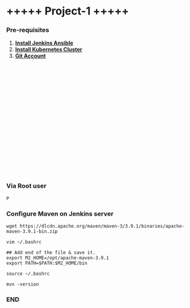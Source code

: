 # +++++ Project-1 +++++

### Pre-requisites
1. **[Install Jenkins Ansible](https://github.com/sunnydevops2022/DevOps/blob/master/ubuntu/devops_real_time_project/project_1/jenkins_installation_p1.md)**
1. **[Install Kubernetes Cluster](https://github.com/sunnydevops2022/DevOps/blob/master/ubuntu/devops_real_time_project/project_1/kubernetes_installation_p1.md)**
1. **[Git Account](https://github.com/login)**





















<br/>
<br/>
<br/>
<br/>
<br/>
<br/>
<br/>
<br/>
<br/>
<br/>
<br/>
<br/>
<br/>
<br/>
<br/>
<br/>
<br/>


### Via Root user
```
P
```

### Configure Maven on Jenkins server
```
wget https://dlcdn.apache.org/maven/maven-3/3.9.1/binaries/apache-maven-3.9.1-bin.zip

vim ~/.bashrc

## Add end of the file & save it.
export M2_HOME=/opt/apache-maven-3.9.1
export PATH=$PATH:$M2_HOME/bin

source ~/.bashrc

mvn -version
```


### END